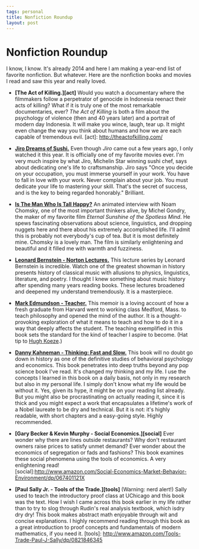```yaml
--- 
tags: personal
title: Nonfiction Roundup
layout: post
---
```


# Nonfiction Roundup

I know, I know. It's already 2014 and here I am making a year-end list of favorite nonfiction. But whatever. Here are the nonfiction books and movies I read and saw this year and really loved. 

* __[The Act of Killing.][act]__ Would you watch a documentary where the filmmakers follow a perpetrator of genocide in Indonesia reenact their acts of killing? What if it is truly one of the most remarkable documentaries, ever? _The Act of Killing_ is both a film about the psychology of violence (then and 40 years later) and a portrait of modern day Indonesia. It will make you wince, laugh, tear up. It might even change the way you think about humans and how we are each capable of tremendous evil. 
[act]: http://theactofkilling.com/

* __[Jiro Dreams of Sushi.][jiro]__ Even though _Jiro_ came out a few years ago, I only watched it this year. It is officially one of my favorite movies ever. I'm very much inspire by what Jiro, Michelin Star winning sushi chef, says about dedicating one's life to craftsmanship. Jiro says "Once you decide on your occupation, you must immerse yourself in your work. You have to fall in love with your work. Never complain about your job. You must dedicate your life to mastering your skill. That's the secret of success, and is the key to being regarded honorably." Brilliant. 

[jiro]: http://www.magpictures.com/jirodreamsofsushi/

* __[Is The Man Who Is Tall Happy?][tall]__ An animated interview with Noam Chomsky, one of the most important thinkers alive, by Michel Gondry, the maker of my favorite film _Eternal Sunshine of the Spotless Mind_. He spews fascinating observations about science, linguistics, and dropping nuggets here and there about his extremely accomplished life. I'll admit this is probably not everybody's cup of tea. But it is most definitely mine. Chomsky is a lovely man. The film is similarly enlightening and beautiful and it filled me with warmth and fuzziness. 

[tall]:http://www.youtube.com/watch?v=d9c4xJEP6eI

* __[Leonard Bernstein - Norton Lectures.][bernstein]__ This lecture series by Leonard Bernstein is incredible. Watch one of the greatest showman in history presents history of classical music with allusions to physics, linguistics, literature, and poetry. I thought I knew something about music history after spending many years reading books. These lectures broadened and deepened my understand tremendously. It is a masterpiece. 

[bernstein]: http://www.openculture.com/2012/03/leonard_bernsteins_masterful_lectures_on_music.html

* __[Mark Edmundson - Teacher.][teacher]__ This memoir is a loving account of how a fresh graduate from Harvard went to working class Medford, Mass. to teach philosophy and opened the mind of the author. It is a thought-provoking exploration of what it means to teach and how to do it in a way that deeply affects the student. The teaching exemplified in this book sets the standard for the kind of teacher I aspire to become. (Hat tip to [Hugh Koeze][hk].)

[hk]: http://hughkoeze.wordpress.com/
[teacher]: http://www.amazon.com/Teacher-One-Who-Made-Difference/dp/0375708545/ref=sr_1_4?s=books&ie=UTF8&qid=1388783398&sr=1-4&keywords=mark+edmundson

* __[Danny Kahneman - Thinking: Fast and Slow.][dk]__ This book will no doubt go down in history as one of the definitive studies of behavioral psychology and economics. This book penetrates into deep truths beyond any pop science book I've read. It's changed my thinking and my life. I use the concepts I learned in this book on a daily basis, not only in my research but also in my personal life. I simply don't know what my life would be without it. Yes, given its hype, it might be on your reading list already. But you might also be procrastinating on actually reading it, since it is thick and you might expect a work that encapsulates a lifetime's work of a Nobel laureate to be dry and technical. But it is not: it's highly readable, with short chapters and a easy-going style. Highly recommended. 

[dk]: http://www.amazon.com/Thinking-Fast-Slow-Daniel-Kahneman/dp/0374533555

* __[Gary Becker & Kevin Murphy - Social Economics.][social]__ Ever wonder why there are lines outside restaurants? Why don't restaurant owners raise prices to satisfy unmet demand? Ever wonder about the economics of segregation or fads and fashions? This book examines these social phenomena using the tools of economics. A very enlightening read!  
[social]:http://www.amazon.com/Social-Economics-Market-Behavior-Environment/dp/067401121X

* __[Paul Sally Jr. - Tools of the Trade.][tools]__ (Warning: nerd alert!) Sally used to teach the introductory proof class at UChicago and this book was the text. How I wish I came across this book earlier in my life rather than to try to slog through Rudin's real analysis textbook, which isdry dry dry! This book makes abstract math enjoyable through wit and concise explanations. I highly recommend reading through this book as a great introduction to proof concepts and fundamentals of modern mathematics, if you need it. 
[tools]: http://www.amazon.com/Tools-Trade-Paul-J-Sally/dp/0821846345

